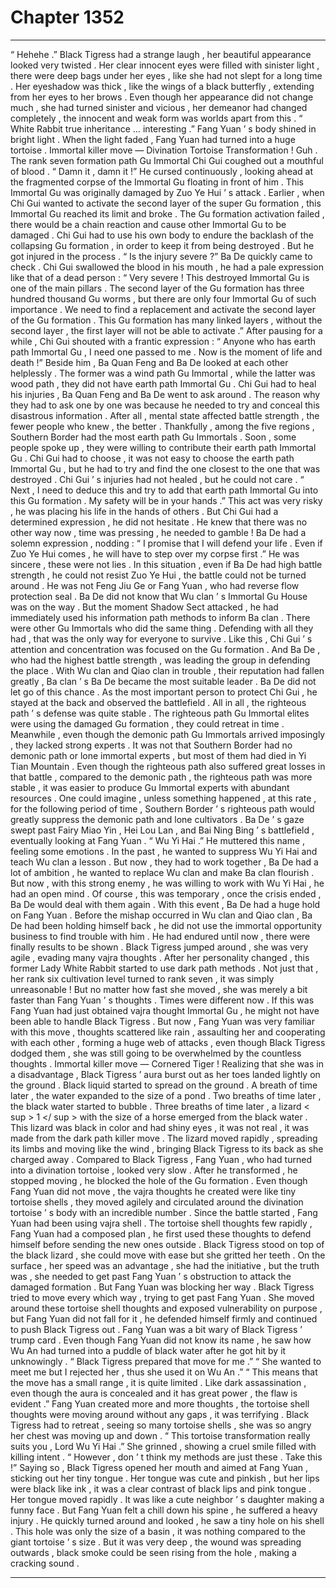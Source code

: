 
# Chapter 1352


---

“ Hehehe .” Black Tigress had a strange laugh , her beautiful appearance looked very twisted .
Her clear innocent eyes were filled with sinister light , there were deep bags under her eyes , like she had not slept for a long time . Her eyeshadow was thick , like the wings of a black butterfly , extending from her eyes to her brows .
Even though her appearance did not change much , she had turned sinister and vicious , her demeanor had changed completely , the innocent and weak form was worlds apart from this .
“ White Rabbit true inheritance … interesting .” Fang Yuan ’ s body shined in bright light .
When the light faded , Fang Yuan had turned into a huge tortoise .
Immortal killer move — Divination Tortoise Transformation !
Guh .
The rank seven formation path Gu Immortal Chi Gui coughed out a mouthful of blood .
“ Damn it , damn it !” He cursed continuously , looking ahead at the fragmented corpse of the Immortal Gu floating in front of him .
This Immortal Gu was originally damaged by Zuo Ye Hui ’ s attack .
Earlier , when Chi Gui wanted to activate the second layer of the super Gu formation , this Immortal Gu reached its limit and broke .
The Gu formation activation failed , there would be a chain reaction and cause other Immortal Gu to be damaged .
Chi Gui had to use his own body to endure the backlash of the collapsing Gu formation , in order to keep it from being destroyed .
But he got injured in the process .
“ Is the injury severe ?” Ba De quickly came to check .
Chi Gui swallowed the blood in his mouth , he had a pale expression like that of a dead person : “ Very severe ! This destroyed Immortal Gu is one of the main pillars . The second layer of the Gu formation has three hundred thousand Gu worms , but there are only four Immortal Gu of such importance . We need to find a replacement and activate the second layer of the Gu formation . This Gu formation has many linked layers , without the second layer , the first layer will not be able to activate .”
After pausing for a while , Chi Gui shouted with a frantic expression : “ Anyone who has earth path Immortal Gu , I need one passed to me . Now is the moment of life and death !”
Beside him , Ba Quan Feng and Ba De looked at each other helplessly .
The former was a wind path Gu Immortal , while the latter was wood path , they did not have earth path Immortal Gu .
Chi Gui had to heal his injuries , Ba Quan Feng and Ba De went to ask around .
The reason why they had to ask one by one was because he needed to try and conceal this disastrous information . After all , mental state affected battle strength , the fewer people who knew , the better .
Thankfully , among the five regions , Southern Border had the most earth path Gu Immortals .
Soon , some people spoke up , they were willing to contribute their earth path Immortal Gu .
Chi Gui had to choose , it was not easy to choose the earth path Immortal Gu , but he had to try and find the one closest to the one that was destroyed .
Chi Gui ’ s injuries had not healed , but he could not care .
“ Next , I need to deduce this and try to add that earth path Immortal Gu into this Gu formation . My safety will be in your hands .”
This act was very risky , he was placing his life in the hands of others .
But Chi Gui had a determined expression , he did not hesitate .
He knew that there was no other way now , time was pressing , he needed to gamble !
Ba De had a solemn expression , nodding : “ I promise that I will defend your life . Even if Zuo Ye Hui comes , he will have to step over my corpse first .”
He was sincere , these were not lies . In this situation , even if Ba De had high battle strength , he could not resist Zuo Ye Hui , the battle could not be turned around .
He was not Feng Jiu Ge or Fang Yuan , who had reverse flow protection seal .
Ba De did not know that Wu clan ’ s Immortal Gu House was on the way .
But the moment Shadow Sect attacked , he had immediately used his information path methods to inform Ba clan .
There were other Gu Immortals who did the same thing .
Defending with all they had , that was the only way for everyone to survive .
Like this , Chi Gui ’ s attention and concentration was focused on the Gu formation . And Ba De , who had the highest battle strength , was leading the group in defending the place . With Wu clan and Qiao clan in trouble , their reputation had fallen greatly , Ba clan ’ s Ba De became the most suitable leader .
Ba De did not let go of this chance .
As the most important person to protect Chi Gui , he stayed at the back and observed the battlefield .
All in all , the righteous path ’ s defense was quite stable .
The righteous path Gu Immortal elites were using the damaged Gu formation , they could retreat in time .
Meanwhile , even though the demonic path Gu Immortals arrived imposingly , they lacked strong experts . It was not that Southern Border had no demonic path or lone immortal experts , but most of them had died in Yi Tian Mountain .
Even though the righteous path also suffered great losses in that battle , compared to the demonic path , the righteous path was more stable , it was easier to produce Gu Immortal experts with abundant resources .
One could imagine , unless something happened , at this rate , for the following period of time , Southern Border ’ s righteous path would greatly suppress the demonic path and lone cultivators .
Ba De ’ s gaze swept past Fairy Miao Yin , Hei Lou Lan , and Bai Ning Bing ’ s battlefield , eventually looking at Fang Yuan .
“ Wu Yi Hai .” He muttered this name , feeling some emotions .
In the past , he wanted to suppress Wu Yi Hai and teach Wu clan a lesson . But now , they had to work together , Ba De had a lot of ambition , he wanted to replace Wu clan and make Ba clan flourish . But now , with this strong enemy , he was willing to work with Wu Yi Hai , he had an open mind .
Of course , this was temporary , once the crisis ended , Ba De would deal with them again .
With this event , Ba De had a huge hold on Fang Yuan . Before the mishap occurred in Wu clan and Qiao clan , Ba De had been holding himself back , he did not use the immortal opportunity business to find trouble with him . He had endured until now , there were finally results to be shown .
Black Tigress jumped around , she was very agile , evading many vajra thoughts .
After her personality changed , this former Lady White Rabbit started to use dark path methods .
Not just that , her rank six cultivation level turned to rank seven , it was simply unreasonable !
But no matter how fast she moved , she was merely a bit faster than Fang Yuan ’ s thoughts .
Times were different now .
If this was Fang Yuan had just obtained vajra thought Immortal Gu , he might not have been able to handle Black Tigress . But now , Fang Yuan was very familiar with this move , thoughts scattered like rain , assaulting her and cooperating with each other , forming a huge web of attacks , even though Black Tigress dodged them , she was still going to be overwhelmed by the countless thoughts .
Immortal killer move — Cornered Tiger !
Realizing that she was in a disadvantage , Black Tigress ’ aura burst out as her toes landed lightly on the ground .
Black liquid started to spread on the ground .
A breath of time later , the water expanded to the size of a pond .
Two breaths of time later , the black water started to bubble .
Three breaths of time later , a lizard < sup > 1 </ sup > with the size of a horse emerged from the black water .
This lizard was black in color and had shiny eyes , it was not real , it was made from the dark path killer move .
The lizard moved rapidly , spreading its limbs and moving like the wind , bringing Black Tigress to its back as she charged away .
Compared to Black Tigress , Fang Yuan , who had turned into a divination tortoise , looked very slow .
After he transformed , he stopped moving , he blocked the hole of the Gu formation .
Even though Fang Yuan did not move , the vajra thoughts he created were like tiny tortoise shells , they moved agilely and circulated around the divination tortoise ’ s body with an incredible number .
Since the battle started , Fang Yuan had been using vajra shell .
The tortoise shell thoughts few rapidly , Fang Yuan had a composed plan , he first used these thoughts to defend himself before sending the new ones outside .
Black Tigress stood on top of the black lizard , she could move with ease but she gritted her teeth .
On the surface , her speed was an advantage , she had the initiative , but the truth was , she needed to get past Fang Yuan ’ s obstruction to attack the damaged formation .
But Fang Yuan was blocking her way .
Black Tigress tried to move every which way , trying to get past Fang Yuan .
She moved around these tortoise shell thoughts and exposed vulnerability on purpose , but Fang Yuan did not fall for it , he defended himself firmly and continued to push Black Tigress out .
Fang Yuan was a bit wary of Black Tigress ’ trump card .
Even though Fang Yuan did not know its name , he saw how Wu An had turned into a puddle of black water after he got hit by it unknowingly .
“ Black Tigress prepared that move for me .”
“ She wanted to meet me but I rejected her , thus she used it on Wu An .”
“ This means that the move has a small range , it is quite limited . Like dark assassination , even though the aura is concealed and it has great power , the flaw is evident .”
Fang Yuan created more and more thoughts , the tortoise shell thoughts were moving around without any gaps , it was terrifying .
Black Tigress had to retreat , seeing so many tortoise shells , she was so angry her chest was moving up and down .
“ This tortoise transformation really suits you , Lord Wu Yi Hai .” She grinned , showing a cruel smile filled with killing intent .
“ However , don ’ t think my methods are just these . Take this !”
Saying so , Black Tigress opened her mouth and aimed at Fang Yuan , sticking out her tiny tongue .
Her tongue was cute and pinkish , but her lips were black like ink , it was a clear contrast of black lips and pink tongue .
Her tongue moved rapidly .
It was like a cute neighbor ’ s daughter making a funny face .
But Fang Yuan felt a chill down his spine , he suffered a heavy injury .
He quickly turned around and looked , he saw a tiny hole on his shell .
This hole was only the size of a basin , it was nothing compared to the giant tortoise ’ s size .
But it was very deep , the wound was spreading outwards , black smoke could be seen rising from the hole , making a cracking sound .

---

